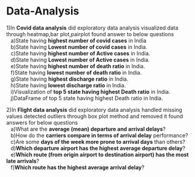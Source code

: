 # Data-Analysis
1)In **Covid data analysis** did exploratory data analysis visualized data through heatmap,bar plot,pairplot found answer to below questions<br>
 &nbsp;&nbsp;&nbsp;a)State having **highest number of covid cases** in India <br>
 &nbsp;&nbsp;&nbsp;b)State having **Lowest number of covid cases** in India.<br>
 &nbsp;&nbsp;&nbsp;c)State having **highest number of Active cases** in India.<br>
 &nbsp;&nbsp;&nbsp;d)State having **Lowest number of Active cases** in India.<br>
 &nbsp;&nbsp;&nbsp;e)State having **highest number of death ratio** in India.<br>
 &nbsp;&nbsp;&nbsp;f)State having **lowest number of death ratio** in India.<br>
 &nbsp;&nbsp;&nbsp;g)State having **highest discharge ratio** in India.<br>
 &nbsp;&nbsp;&nbsp;h)State having **lowest discharge ratio** in India.<br>
 &nbsp;&nbsp;&nbsp;i)Visualization of **top 5 state having highest Death ratio** in India.<br>
 &nbsp;&nbsp;&nbsp;j)DataFrame of top 5 state having highest Death ratio in India.

2)In **Flight data analysis** did exploratory data analysis handled missing values detected outliers through box plot method and removed it found answers for below questions<br>
&nbsp;&nbsp;&nbsp;a)What are the **average (mean) departure and arrival delays**?<br>
&nbsp;&nbsp;&nbsp;b)How do the **carriers compare in terms of arrival delay** performance?<br>
&nbsp;&nbsp;&nbsp;c)Are some **days of the week more prone to arrival days** than others?<br>
&nbsp;&nbsp;&nbsp;d)**Which departure airport has the highest average departure delay**?<br>
&nbsp;&nbsp;&nbsp;e)**Which route (from origin airport to destination airport) has the most late arrivals**?<br>
&nbsp;&nbsp;&nbsp;f)**Which route has the highest average arrival delay**?<br>
